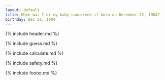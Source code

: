 ```yaml
---
layout: default
title: When was I or my baby conceived if born on December 22, 1904?
birthday: Dec 22, 1904
---
```


{% include header.md %}

{% include guess.md %}

{% include calculate.md %}

{% include safety.md %}

{% include footer.md %}



